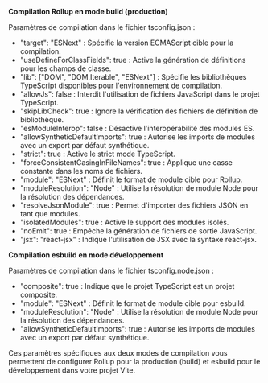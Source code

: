 **Compilation Rollup en mode build (production)**

Paramètres de compilation dans le fichier tsconfig.json :

- "target": "ESNext" : Spécifie la version ECMAScript cible pour la compilation.
- "useDefineForClassFields": true : Active la génération de définitions pour les champs de classe.
- "lib": ["DOM", "DOM.Iterable", "ESNext"] : Spécifie les bibliothèques TypeScript disponibles pour l'environnement de compilation.
- "allowJs": false : Interdit l'utilisation de fichiers JavaScript dans le projet TypeScript.
- "skipLibCheck": true : Ignore la vérification des fichiers de définition de bibliothèque.
- "esModuleInterop": false : Désactive l'interopérabilité des modules ES.
- "allowSyntheticDefaultImports": true : Autorise les imports de modules avec un export par défaut synthétique.
- "strict": true : Active le strict mode TypeScript.
- "forceConsistentCasingInFileNames": true : Applique une casse constante dans les noms de fichiers.
- "module": "ESNext" : Définit le format de module cible pour Rollup.
- "moduleResolution": "Node" : Utilise la résolution de module Node pour la résolution des dépendances.
- "resolveJsonModule": true : Permet d'importer des fichiers JSON en tant que modules.
- "isolatedModules": true : Active le support des modules isolés.
- "noEmit": true : Empêche la génération de fichiers de sortie JavaScript.
- "jsx": "react-jsx" : Indique l'utilisation de JSX avec la syntaxe react-jsx.

**Compilation esbuild en mode développement**

Paramètres de compilation dans le fichier tsconfig.node.json :

- "composite": true : Indique que le projet TypeScript est un projet composite.
- "module": "ESNext" : Définit le format de module cible pour esbuild.
- "moduleResolution": "Node" : Utilise la résolution de module Node pour la résolution des dépendances.
- "allowSyntheticDefaultImports": true : Autorise les imports de modules avec un export par défaut synthétique.

Ces paramètres spécifiques aux deux modes de compilation vous permettent de configurer Rollup pour la production (build) et esbuild pour le développement dans votre projet Vite.